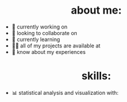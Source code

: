 <!--
**samttsummer/samttsummer** is a ✨ _special_ ✨ repository because its `README.md` (this file) appears on your GitHub profile. -->
<h1 align="center"></h1>
<h3 align="center"></h3>

<h1 align="center"> about me: </h1>

- 🔭 currently working on
- 🤝 looking to collaborate on
- 🌱 currently learning
- 👨‍💻 all of my projects are available at
- 📄 know about my experiences

<h1 align="center"> skills: </h1>

- 📊 statistical analysis and visualization with:
